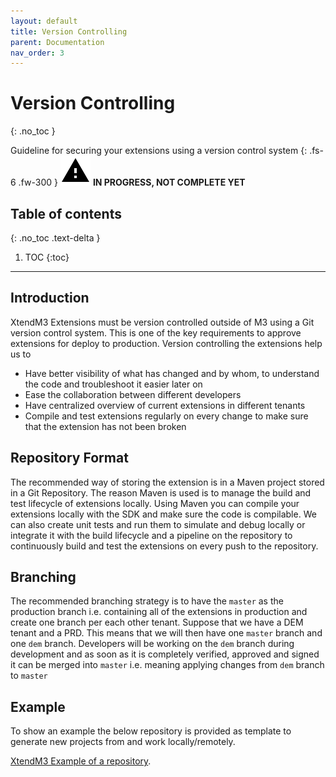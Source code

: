 ```yaml
---
layout: default
title: Version Controlling
parent: Documentation
nav_order: 3
---
```


# Version Controlling
{: .no_toc }


Guideline for securing your extensions using a version control system
{: .fs-6 .fw-300 }
![](/assets/images/warning-24px.svg) **️IN PROGRESS, NOT COMPLETE YET**

## Table of contents
{: .no_toc .text-delta }

1. TOC
{:toc}

---

## Introduction
XtendM3 Extensions must be version controlled outside of M3 using a Git version control system. This is one of the key 
requirements to approve extensions for deploy to production. Version controlling the extensions help us to

* Have better visibility of what has changed and by whom, to understand the code and troubleshoot it easier later on
* Ease the collaboration between different developers
* Have centralized overview of current extensions in different tenants
* Compile and test extensions regularly on every change to make sure that the extension has not been broken

## Repository Format
The recommended way of storing the extension is in a Maven project stored in a Git Repository. The reason Maven is used 
is to manage the build and test lifecycle of extensions locally. Using Maven you can compile your extensions locally with 
the SDK and make sure the code is compilable. We can also create unit tests and run them to simulate and debug locally or 
integrate it with the build lifecycle and a pipeline on the repository to continuously build and test the extensions on 
every push to the repository. 

## Branching
The recommended branching strategy is to have the `master` as the production branch i.e. containing all of the extensions 
in production and create one branch per each other tenant. Suppose that we have a DEM tenant and a PRD. This means that 
we will then have one `master` branch and one `dem` branch. Developers will be working on the `dem` branch during development 
and as soon as it is completely verified, approved and signed it can be merged into `master` i.e. meaning applying changes 
from `dem` branch to `master` 

## Example
To show an example the below repository is provided as template to generate new projects from and work locally/remotely. 

[XtendM3 Example of a repository](https://github.com/infor-cloud/acme-corp-extensions).